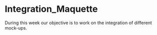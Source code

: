 # Integration_Maquette
During this week our objective is to work on the integration of different mock-ups.

